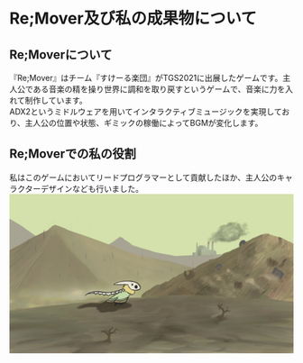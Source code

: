 # Re;Mover及び私の成果物について
## Re;Moverについて
『Re;Mover』はチーム『すけーる楽団』がTGS2021に出展したゲームです。主人公である音楽の精を操り世界に調和を取り戻すというゲームで、音楽に力を入れて制作しています。  
ADX2というミドルウェアを用いてインタラクティブミュージックを実現しており、主人公の位置や状態、ギミックの稼働によってBGMが変化します。
## Re;Moverでの私の役割
私はこのゲームにおいてリードプログラマーとして貢献したほか、主人公のキャラクターデザインなども行いました。  
![sauro.jpg](sauro.jpg)
